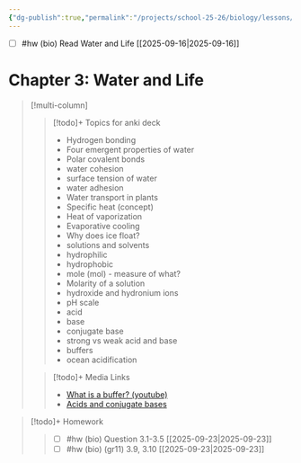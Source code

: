 ```yaml
---
{"dg-publish":true,"permalink":"/projects/school-25-26/biology/lessons/bio-03-water-and-life/","title":"Chapter 3: Water and Life"}
---
```



- [ ] #hw (bio) Read Water and Life [[2025-09-16\|2025-09-16]]

# Chapter 3: Water and Life


> [!multi-column]
>> [!todo]+ Topics for anki deck  
>> - Hydrogen bonding 
>> - Four emergent properties of water 
>> - Polar covalent bonds 
>> - water cohesion 
>> - surface tension of water 
>> - water adhesion 
>> - Water transport in plants 
>> - Specific heat (concept) 
>> - Heat of vaporization 
>> - Evaporative cooling 
>> - Why does ice float? 
>> - solutions and solvents 
>> - hydrophilic 
>> - hydrophobic 
>> - mole (mol) - measure of what? 
>> - Molarity of a solution 
>> - hydroxide and hydronium ions 
>> - pH scale 
>> - acid 
>> - base 
>> - conjugate base 
>> - strong vs weak acid and base 
>> - buffers 
>> - ocean acidification 
>
>
>> [!todo]+ Media Links 
>> - [What is a buffer? (youtube)](https://www.youtube.com/watch?v=TnmpNZqlzAo) 
>> - [Acids and conjugate bases](https://jackwestin.com/resources/mcat-content/acid-base-equilibria/conjugate-acids-and-bases)  


> [!todo]+ Homework 
>> - [ ] #hw (bio) Question 3.1-3.5  [[2025-09-23\|2025-09-23]] 
>> - [ ] #hw (bio) (gr11) 3.9, 3.10  [[2025-09-23\|2025-09-23]] 
